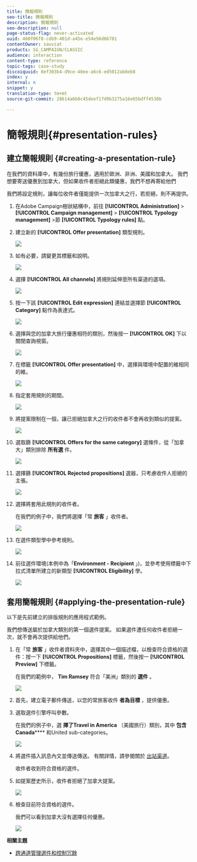 ```yaml
---
title: 簡報規則
seo-title: 簡報規則
description: 簡報規則
seo-description: null
page-status-flag: never-activated
uuid: 460f06f8-cdb9-401d-a45e-e54e56d66781
contentOwner: sauviat
products: SG_CAMPAIGN/CLASSIC
audience: interaction
content-type: reference
topic-tags: case-study
discoiquuid: 8ef303b4-d9ce-40ee-a6c6-ed5012ab8eb8
index: y
internal: n
snippet: y
translation-type: tm+mt
source-git-commit: 28614a6b0c45deef17d9b3275a16e65bdff4538b

---
```



# 簡報規則{#presentation-rules}

## 建立簡報規則 {#creating-a-presentation-rule}

在我們的資料庫中，有幾份旅行優惠，適用於歐洲、非洲、美國和加拿大。 我們想要寄送優惠到加拿大，但如果收件者拒絕此類優惠，我們不想再寄給他們

我們將設定規則，讓每位收件者僅能提供一次加拿大之行，若拒絕，則不再提供。

1. 在Adobe Campaign樹狀結構中，前往 **[!UICONTROL Administration]** > **[!UICONTROL Campaign management]** > **[!UICONTROL Typology management]** >節 **[!UICONTROL Typology rules]** 點。
1. 建立新的 **[!UICONTROL Offer presentation]** 類型規則。

   ![](assets/offer_typology_example_001.png)

1. 如有必要，請變更其標籤和說明。

   ![](assets/offer_typology_example_002.png)

1. 選擇 **[!UICONTROL All channels]** 將規則延伸至所有渠道的選項。

   ![](assets/offer_typology_example_003.png)

1. 按一下該 **[!UICONTROL Edit expression]** 連結並選擇節 **[!UICONTROL Category]** 點作為表達式。

   ![](assets/offer_typology_example_004.png)

1. 選擇與您的加拿大旅行優惠相符的類別，然後按一 **[!UICONTROL OK]** 下以關閉查詢視窗。

   ![](assets/offer_typology_example_005.png)

1. 在標籤 **[!UICONTROL Offer presentation]** 中，選擇與環境中配置的維相同的維。

   ![](assets/offer_typology_example_006.png)

1. 指定套用規則的期間。

   ![](assets/offer_typology_example_007.png)

1. 將提案限制在一個，讓已拒絕加拿大之行的收件者不會再收到類似的提案。

   ![](assets/offer_typology_example_008.png)

1. 選取篩 **[!UICONTROL Offers for the same category]** 選條件，從「加拿大」類別排除 **所有選** 件。

   ![](assets/offer_typology_example_020.png)

1. 選擇篩 **[!UICONTROL Rejected propositions]** 選器，只考慮收件人拒絕的主張。

   ![](assets/offer_typology_example_021.png)

1. 選擇將套用此規則的收件者。

   在我們的例子中，我們將選擇「常 **旅客** 」收件者。

   ![](assets/offer_typology_example_009.png)

1. 在選件類型學中參考規則。

   ![](assets/offer_typology_example_013.png)

1. 前往選件環境(本例中為「**Environment - Recipient** 」)，並參考使用標籤中下拉式清單所建立的新類型 **[!UICONTROL Eligibility]** 學。

   ![](assets/offer_typology_example_014.png)

## 套用簡報規則 {#applying-the-presentation-rule}

以下是先前建立的排版規則的應用程式範例。

我們想傳送屬於加拿大類別的第一個選件提案。 如果選件遭任何收件者拒絕一次，就不會再次提供給他們。

1. 在「常 **旅客** 」收件者資料夾中，選擇其中一個描述檔，以檢查符合資格的選件：按一下 **[!UICONTROL Propositions]** 標籤，然後按一 **[!UICONTROL Preview]** 下標籤。

   在我們的範例中， **Tim Ramsey** 符合「美洲」類別的 **選件** 。

   ![](assets/offer_typology_example_015.png)

1. 首先，建立電子郵件傳送，以您的常旅客收件 **者為目標** ，提供優惠。
1. 選取選件引擎呼叫參數。

   在我們的例子中，選 **擇了Travel in America** （美國旅行）類別，其中 **包含Canada****** 和United sub-categories。

   ![](assets/offer_typology_example_016.png)

1. 將選件插入訊息內文並傳送傳送。 有關詳情，請參閱關於 [出站渠道](../../interaction/using/about-outbound-channels.md)。

   收件者收到符合資格的選件。

1. 如提案歷史所示，收件者拒絕了加拿大提案。

   ![](assets/offer_typology_example_018.png)

1. 檢查目前符合資格的選件。

   我們可以看到加拿大沒有選擇任何優惠。

   ![](assets/offer_typology_example_019.png)

**相關主題**

* [跨通道管理選件和控制冗餘](https://helpx.adobe.com/campaign/kb/simplifying-campaign-management-acc.html#Manageoffersandcontrolredundancyacrosschannels)